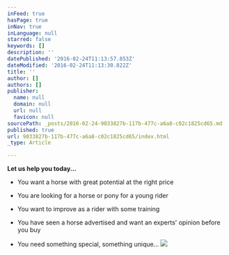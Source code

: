 ```yaml
---
inFeed: true
hasPage: true
inNav: true
inLanguage: null
starred: false
keywords: []
description: ''
datePublished: '2016-02-24T11:13:57.853Z'
dateModified: '2016-02-24T11:13:30.822Z'
title: ''
author: []
authors: []
publisher:
  name: null
  domain: null
  url: null
  favicon: null
sourcePath: _posts/2016-02-24-9033827b-117b-477c-a6a8-c02c1825cd65.md
published: true
url: 9033827b-117b-477c-a6a8-c02c1825cd65/index.html
_type: Article

---
```

**Let us help you today...**

* You want a horse with great potential at the right price

* You are looking for a horse or pony for a young rider

* You want to improve as a rider with some training

* You have seen a horse advertised and want an experts' opinion before you buy

* You need something special, something unique...
![](https://the-grid-user-content.s3-us-west-2.amazonaws.com/f59d740b-20af-47c7-a95d-f693a1416af5.png)